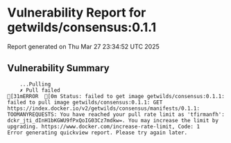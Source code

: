 # Vulnerability Report for getwilds/consensus:0.1.1

Report generated on Thu Mar 27 23:34:52 UTC 2025

## Vulnerability Summary

```
    ...Pulling
    ✗ Pull failed
[31mERROR  [0m Status: failed to get image getwilds/consensus:0.1.1: failed to pull image getwilds/consensus:0.1.1: GET https://index.docker.io/v2/getwilds/consensus/manifests/0.1.1: TOOMANYREQUESTS: You have reached your pull rate limit as 'tfirmanfh': dckr_jti_dInH1bKGWU9fPxQoIG03Cz7mdkw=. You may increase the limit by upgrading. https://www.docker.com/increase-rate-limit, Code: 1 
Error generating quickview report. Please try again later.
```
